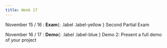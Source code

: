```yaml
---
title: Week 17
---
```


November 15 / 16
: **Exam**{: .label .label-yellow } Second Partial Exam

November 16 / 17
: **Demo**{: .label .label-blue } Demo 2: Present a full demo of your project
